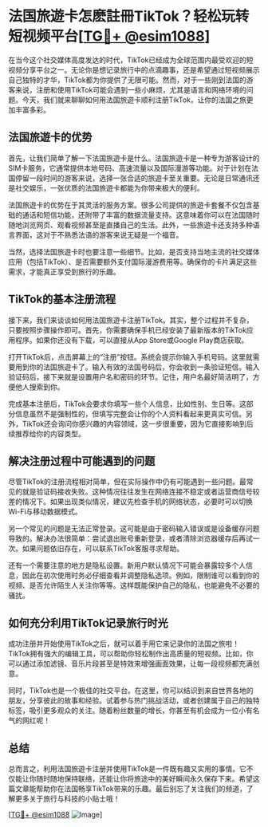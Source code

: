 # 法国旅遊卡怎麽註冊TikTok？轻松玩转短视频平台[[TG💪+ @esim1088](https://t.me/s/esim1088)]

在当今这个社交媒体高度发达的时代，TikTok已经成为全球范围内最受欢迎的短视频分享平台之一。无论你是想记录旅行中的点滴趣事，还是希望通过短视频展示自己独特的才华，TikTok都为你提供了无限可能。然而，对于一些刚到法国的游客来说，注册和使用TikTok可能会遇到一些小麻烦，尤其是语言和网络环境的问题。今天，我们就来聊聊如何用法国旅遊卡顺利注册TikTok，让你的法国之旅更加丰富多彩。

## 法国旅遊卡的优势

首先，让我们简单了解一下法国旅遊卡是什么。法国旅遊卡是一种专为游客设计的SIM卡服务，它通常提供本地号码、高速流量以及国际漫游等功能。对于计划在法国停留一段时间的游客来说，选择一张合适的旅遊卡至关重要。无论是日常通讯还是社交娱乐，一张优质的法国旅遊卡都能为你带来极大的便利。

法国旅遊卡的优势在于其灵活的服务方案。很多公司提供的旅遊卡套餐不仅包含基础的通话和短信功能，还附带了丰富的数据流量支持。这意味着你可以在法国随时随地浏览网页、观看视频甚至是直播自己的生活。此外，一些旅遊卡还支持多种语言界面，这对于不熟悉法语的游客来说无疑是一个福音。

当然，选择法国旅遊卡时也要注意一些细节。比如，是否支持当地主流的社交媒体应用（包括TikTok）、是否需要额外支付国际漫游费用等。确保你的卡片满足这些需求，才能真正享受到旅行的乐趣。

## TikTok的基本注册流程

接下来，我们来谈谈如何用法国旅遊卡注册TikTok。其实，整个过程并不复杂，只要按照步骤操作即可。首先，你需要确保手机已经安装了最新版本的TikTok应用程序。如果你还没有下载，可以直接从App Store或Google Play商店获取。

打开TikTok后，点击屏幕上的“注册”按钮。系统会提示你输入手机号码。这里就需要用到你的法国旅遊卡了。输入有效的法国号码后，你会收到一条验证短信。输入验证码后，接下来就是设置用户名和密码的环节。记住，用户名最好简洁明了，方便他人搜索到你。

完成基本注册后，TikTok会要求你填写一些个人信息，比如性别、生日等。这部分信息虽然不是强制性的，但填写完整会让你的个人资料看起来更真实可信。另外，TikTok还会询问你感兴趣的内容领域，这一步很重要，因为它直接影响到后续推荐给你的内容类型。

## 解决注册过程中可能遇到的问题

尽管TikTok的注册流程相对简单，但在实际操作中仍有可能遇到一些问题。最常见的就是验证码接收失败。这种情况往往发生在网络连接不稳定或者运营商信号较差的情况下。如果出现类似情况，建议先检查手机的网络状态，必要时可以切换Wi-Fi与移动数据模式。

另一个常见的问题是无法正常登录。这可能是由于密码输入错误或是设备缓存问题导致的。解决办法很简单：尝试退出账号重新登录，或者清除浏览器缓存后再试一次。如果问题依旧存在，可以联系TikTok客服寻求帮助。

还有一个需要注意的地方是隐私设置。新用户默认情况下可能会暴露较多个人信息，因此在初次使用时务必仔细查看并调整隐私选项。例如，限制谁可以看到你的视频、是否允许陌生人关注你等等。这样既能保护自己的隐私，也能避免不必要的骚扰。

## 如何充分利用TikTok记录旅行时光

成功注册并开始使用TikTok之后，就可以着手用它来记录你的法国之旅啦！TikTok拥有强大的编辑工具，可以帮助你轻松制作出高质量的短视频。比如，你可以通过添加滤镜、音乐片段甚至是特效来增强画面效果，让每一段视频都充满创意。

同时，TikTok也是一个极佳的社交平台。在这里，你可以结识到来自世界各地的朋友，分享彼此的故事和经验。试着参与热门挑战活动，或者创建属于自己的独特标签，吸引更多观众的关注。随着粉丝数量的增长，你甚至有机会成为一位小有名气的网红呢！

## 总结

总而言之，利用法国旅遊卡注册并使用TikTok是一件既有趣又实用的事情。它不仅能让你随时随地保持联络，还能让你将旅途中的美好瞬间永久保存下来。希望这篇文章能帮助你在法国畅享TikTok带来的乐趣。最后别忘了关注我们的频道，了解更多关于旅行与科技的小贴士哦！

[[TG💪+ @esim1088](https://t.me/s/esim1088) ![Image](https://i.postimg.cc/4NQfJmqS/Snipaste-2025-05-13-00-14-12.png)]